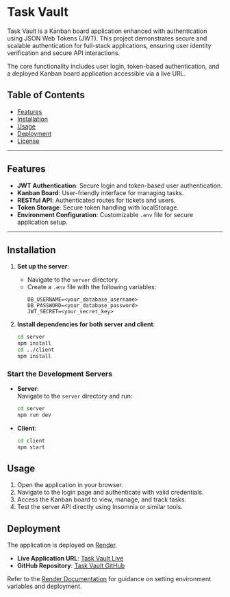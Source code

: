 # Task Vault

Task Vault is a Kanban board application enhanced with authentication using JSON Web Tokens (JWT). This project demonstrates secure and scalable authentication for full-stack applications, ensuring user identity verification and secure API interactions. 

The core functionality includes user login, token-based authentication, and a deployed Kanban board application accessible via a live URL.

## Table of Contents

- [Features](#features)
- [Installation](#installation)
- [Usage](#usage)
- [Deployment](#deployment)
- [License](#license)

---

## Features

- **JWT Authentication**: Secure login and token-based user authentication.
- **Kanban Board**: User-friendly interface for managing tasks.
- **RESTful API**: Authenticated routes for tickets and users.
- **Token Storage**: Secure token handling with localStorage.
- **Environment Configuration**: Customizable `.env` file for secure application setup.

---

## Installation

1. **Set up the server**:
   - Navigate to the `server` directory.
   - Create a `.env` file with the following variables:
     ```plaintext
     DB_USERNAME=<your_database_username>
     DB_PASSWORD=<your_database_password>
     JWT_SECRET=<your_secret_key>
     ```

2. **Install dependencies for both server and client**:
   ```bash
   cd server
   npm install
   cd ../client
   npm install


### Start the Development Servers

- **Server**:  
  Navigate to the `server` directory and run:  
  ```bash
  cd server
  npm run dev

- **Client**: 
  ```bash
  cd client
  npm start

## Usage

1. Open the application in your browser.
2. Navigate to the login page and authenticate with valid credentials.
3. Access the Kanban board to view, manage, and track tasks.
4. Test the server API directly using Insomnia or similar tools.

## Deployment

The application is deployed on [Render](https://render.com).

- **Live Application URL**: [Task Vault Live](<>)
- **GitHub Repository**: [Task Vault GitHub](<https://github.com/JakeStair/task-vault>)

Refer to the [Render Documentation](https://render.com/docs) for guidance on setting environment variables and deployment.
